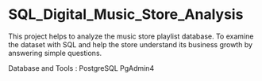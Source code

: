 # SQL_Digital_Music_Store_Analysis

This project helps to analyze the music store playlist database. 
To examine the dataset with SQL and help the store understand its business growth by answering simple questions.

Database and Tools :
PostgreSQL
PgAdmin4

